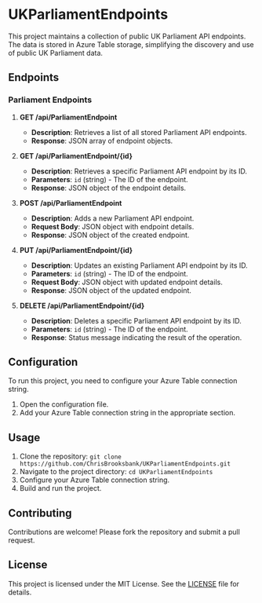 # UKParliamentEndpoints

This project maintains a collection of public UK Parliament API endpoints. 
The data is stored in Azure Table storage, simplifying the discovery and use of public UK Parliament data.

## Endpoints

### Parliament Endpoints

1. **GET /api/ParliamentEndpoint**
   - **Description**: Retrieves a list of all stored Parliament API endpoints.
   - **Response**: JSON array of endpoint objects.

2. **GET /api/ParliamentEndpoint/{id}**
   - **Description**: Retrieves a specific Parliament API endpoint by its ID.
   - **Parameters**: `id` (string) - The ID of the endpoint.
   - **Response**: JSON object of the endpoint details.

3. **POST /api/ParliamentEndpoint**
   - **Description**: Adds a new Parliament API endpoint.
   - **Request Body**: JSON object with endpoint details.
   - **Response**: JSON object of the created endpoint.

4. **PUT /api/ParliamentEndpoint/{id}**
   - **Description**: Updates an existing Parliament API endpoint by its ID.
   - **Parameters**: `id` (string) - The ID of the endpoint.
   - **Request Body**: JSON object with updated endpoint details.
   - **Response**: JSON object of the updated endpoint.

5. **DELETE /api/ParliamentEndpoint/{id}**
   - **Description**: Deletes a specific Parliament API endpoint by its ID.
   - **Parameters**: `id` (string) - The ID of the endpoint.
   - **Response**: Status message indicating the result of the operation.

## Configuration

To run this project, you need to configure your Azure Table connection string.

1. Open the configuration file.
2. Add your Azure Table connection string in the appropriate section.

## Usage

1. Clone the repository: `git clone https://github.com/ChrisBrooksbank/UKParliamentEndpoints.git`
2. Navigate to the project directory: `cd UKParliamentEndpoints`
3. Configure your Azure Table connection string.
4. Build and run the project.

## Contributing

Contributions are welcome! Please fork the repository and submit a pull request.

## License

This project is licensed under the MIT License. See the [LICENSE](LICENSE) file for details.
